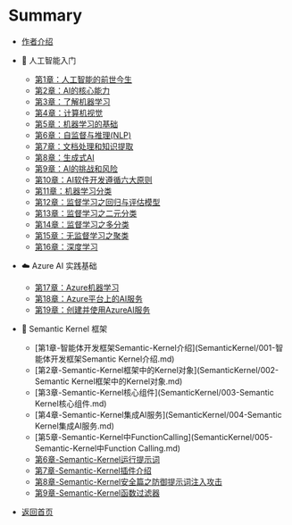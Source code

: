 # Summary

- [作者介绍](README.md)

- 🧠 人工智能入门

  - [第1章：人工智能的前世今生](AI基础/第1章-人工智能的前世今生.md)
  - [第2章：AI的核心能力](AI基础/第2章-AI的核心能力.md)
  - [第3章：了解机器学习](AI基础/第3章-了解机器学习.md)
  - [第4章：计算机视觉](AI基础/第4章-计算机视觉.md)
  - [第5章：机器学习的基础](AI基础/第5章-机器学习的基础.md)
  - [第6章：自监督与推理(NLP)](AI基础/第6章-自监督与推理(NLP).md)
  - [第7章：文档处理和知识提取](AI基础/第7章-文档处理和知识提取.md)
  - [第8章：生成式AI](AI基础/第8章-生成式AI.md)
  - [第9章：AI的挑战和风险](AI基础/第9章-AI的挑战和风险.md)
  - [第10章：AI软件开发遵循六大原则](AI基础/第10章-AI软件开发遵循六大原则.md)
  - [第11章：机器学习分类](AI基础/第11章-机器学习分类.md)
  - [第12章：监督学习之回归与评估模型](AI基础/第12章-监督学习之回归与评估模型.md)
  - [第13章：监督学习之二元分类](AI基础/第13章-监督学习之二元分类.md)
  - [第14章：监督学习之多分类](AI基础/第14章-监督学习之多分类.md)
  - [第15章：无监督学习之聚类](AI基础/第15章-无监督学习之聚类.md)
  - [第16章：深度学习](AI基础/第16章-深度学习.md)

- ☁️ Azure AI 实践基础

  - [第17章：Azure机器学习](AI基础/第17章-Azure机器学习.md)
  - [第18章：Azure平台上的AI服务](AI基础/第18章-Azure平台上的AI服务.md)
  - [第19章：创建并使用AzureAI服务](AI基础/第19章-创建并使用AzureAI服务.md)

- 🧩 Semantic Kernel 框架

  - [第1章-智能体开发框架Semantic-Kernel介绍](SemanticKernel/001-智能体开发框架Semantic Kernel介绍.md)
  - [第2章-Semantic-Kernel框架中的Kernel对象](SemanticKernel/002-Semantic Kernel框架中的Kernel对象.md)
  - [第3章-Semantic-Kernel核心组件](SemanticKernel/003-Semantic Kernel核心组件.md)
  - [第4章-Semantic-Kernel集成AI服务](SemanticKernel/004-Semantic Kernel集成AI服务.md)
  - [第5章-Semantic-Kernel中FunctionCalling](SemanticKernel/005-Semantic-Kernel中Function Calling.md)
  - [第6章-Semantic-Kernel运行提示词](SemanticKernel/006-Semantic-Kernel运行提示词.md)
  - [第7章-Semantic-Kernel插件介绍](SemanticKernel/007-Semantic-Kernel插件介绍.md)
  - [第8章-Semantic-Kernel安全篇之防御提示词注入攻击](SemanticKernel/008-Semantic-Kernel安全篇之防御提示词注入攻击.md)
  - [第9章-Semantic-Kernel函数过滤器](SemanticKernel/009-Semantic-Kernel函数过滤器.md)

- [返回首页](../README.md)

